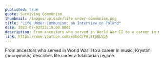 ```yaml
---
published: true
quote: Surviving Communism
thumbnail: /images/uploads/life-under-communism.png
title: "Life Under Communism: an Interview on Poland"
date: 2023-07-02T23:19:00.000Z
description: From ancestors who served in World War II to a career in music, Krystof (anonymous) describes life under a totalitarian regime.
link: https://www.youtube.com/embed/PHlTTpOLVpA
---
```

From ancestors who served in World War II to a career in music, Krystof (anonymous) describes life under a totalitarian regime.
